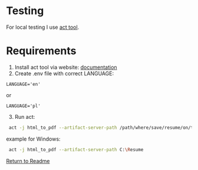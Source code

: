 # Testing
For local testing I use [act tool](https://github.com/nektos/act). 
# Requirements
1. Install act tool via website: [documentation](https://nektosact.com/installation/index.html)
2. Create .env file with correct LANGUAGE:
```dotenv
LANGUAGE='en'
```
or 
```dotenv
LANGUAGE='pl'
```
3. Run act:
```bash
 act -j html_to_pdf --artifact-server-path /path/where/save/resume/on/the/same/disk/as/repository/be/
```

example for Windows:
```bash
 act -j html_to_pdf --artifact-server-path C:\Resume
```

[Return to Readme](README.md)
